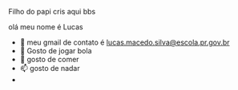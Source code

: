 Filho do papi cris aqui bbs

olá meu nome é Lucas 
- 👀 meu gmail de contato é lucas.macedo.silva@escola.pr.gov.br
- 🌱 Gosto de jogar bola
- 💞️ gosto de comer
- 📫 gosto de nadar
- 

